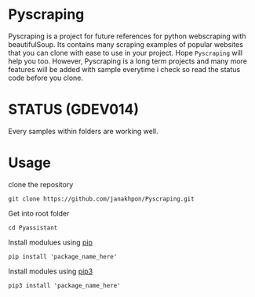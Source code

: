# Pyscraping
  Pyscraping is a project for future references for python webscraping with beautifulSoup. Its contains many scraping examples of popular websites that you can clone with ease to use in your project. Hope `Pyscraping` will help you too. However, Pyscraping is a long term projects and many more features will be added with sample everytime i check so read the status code before you clone.


# STATUS (GDEV014)
  Every samples within folders are working well.




# Usage

clone the repository

    git clone https://github.com/janakhpon/Pyscraping.git

Get into root folder

    cd Pyassistant

Install modulues using [pip](https://www.npmjs.com/)

    pip install 'package_name_here'

Install modules using [pip3](https://yarnpkg.com/en/)

    pip3 install 'package_name_here'



```
